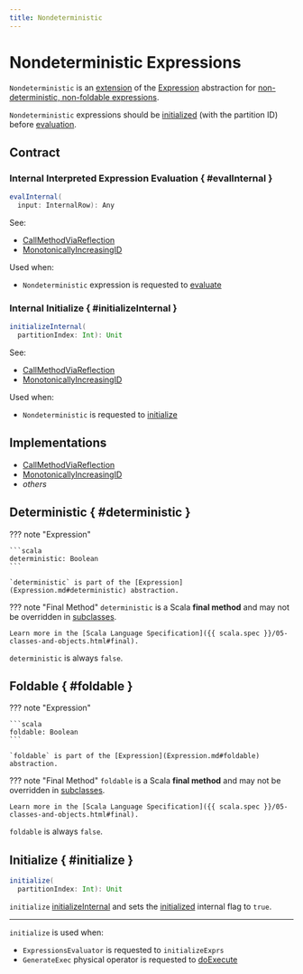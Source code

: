 ```yaml
---
title: Nondeterministic
---
```


# Nondeterministic Expressions

`Nondeterministic` is an [extension](#contract) of the [Expression](Expression.md) abstraction for [non-deterministic, non-foldable expressions](#implementations).

`Nondeterministic` expressions should be [initialized](#initialize) (with the partition ID) before [evaluation](#eval).

## Contract

### Internal Interpreted Expression Evaluation { #evalInternal }

```scala
evalInternal(
  input: InternalRow): Any
```

See:

* [CallMethodViaReflection](CallMethodViaReflection.md#evalInternal)
* [MonotonicallyIncreasingID](MonotonicallyIncreasingID.md#evalInternal)

Used when:

* `Nondeterministic` expression is requested to [evaluate](#eval)

### Internal Initialize { #initializeInternal }

```scala
initializeInternal(
  partitionIndex: Int): Unit
```

See:

* [CallMethodViaReflection](CallMethodViaReflection.md#initializeInternal)
* [MonotonicallyIncreasingID](MonotonicallyIncreasingID.md#initializeInternal)

Used when:

* `Nondeterministic` is requested to [initialize](#initialize)

## Implementations

* [CallMethodViaReflection](CallMethodViaReflection.md)
* [MonotonicallyIncreasingID](MonotonicallyIncreasingID.md)
* _others_

## Deterministic { #deterministic }

??? note "Expression"

    ```scala
    deterministic: Boolean
    ```

    `deterministic` is part of the [Expression](Expression.md#deterministic) abstraction.

??? note "Final Method"
    `deterministic` is a Scala **final method** and may not be overridden in [subclasses](#implementations).

    Learn more in the [Scala Language Specification]({{ scala.spec }}/05-classes-and-objects.html#final).

`deterministic` is always `false`.

## Foldable { #foldable }

??? note "Expression"

    ```scala
    foldable: Boolean
    ```

    `foldable` is part of the [Expression](Expression.md#foldable) abstraction.

??? note "Final Method"
    `foldable` is a Scala **final method** and may not be overridden in [subclasses](#implementations).

    Learn more in the [Scala Language Specification]({{ scala.spec }}/05-classes-and-objects.html#final).

`foldable` is always `false`.

## Initialize { #initialize }

```scala
initialize(
  partitionIndex: Int): Unit
```

`initialize` [initializeInternal](#initializeInternal) and sets the [initialized](#initialized) internal flag to `true`.

---

`initialize` is used when:

* `ExpressionsEvaluator` is requested to `initializeExprs`
* `GenerateExec` physical operator is requested to [doExecute](../physical-operators/GenerateExec.md#doExecute)
